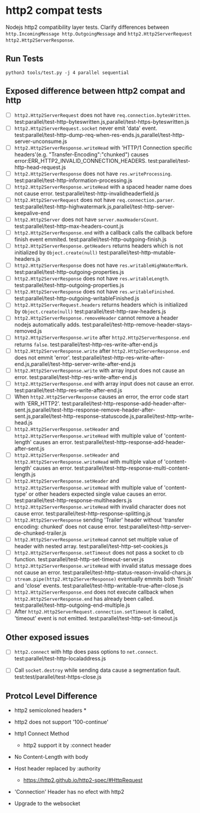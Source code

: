 # http2 compat tests
Nodejs http2 compatibility layer tests. Clarify differences between `http.IncomingMessage http.OutgoingMessage` and `http2.Http2ServerRequest http2.Http2ServerResponse`.

## Run Tests
```
python3 tools/test.py -j 4 parallel sequential
```

## Exposed difference between http2 compat and http

- [ ] `http2.Http2ServerRequest` does not have `req.connection.bytesWritten`.  test:parallel/test-http-byteswritten.js,parallel/test-https-byteswritten.js
- [ ] `http2.Http2ServerRequest.socket` never emit 'data' event.  test:parallel/test-http-dump-req-when-res-ends.js,parallel/test-http-server-unconsume.js
- [ ] `http2.Http2ServerResponse.writeHead` with 'HTTP/1 Connection specific headers'(e.g. "Transfer-Encoding":"chunked") causes error:ERR_HTTP2_INVALID_CONNECTION_HEADERS.  test:parallel/test-http-head-request.js
- [ ] `http2.Http2ServerResponse` does not have `res.writeProcessing`.  test:parallel/test-http-information-processing.js
- [ ] `http2.Http2ServerResponse.writeHead` with a spaced header name does not cause error.  test:parallel/test-http-invalidheaderfield.js
- [ ] `http2.Http2ServerRequest` does not have `req.connection.parser`.  test:parallel/test-http-highwatermark.js,parallel/test-http-server-keepalive-end
- [ ] `http2.Http2Server` does not have `server.maxHeadersCount`.  test:parallel/test-http-max-headers-count.js
- [ ] `http2.Http2ServerResponse.end` with a callback calls the callback before finish event emmited.  test:parallel/test-http-outgoing-finish.js
- [ ] `http2.Http2ServerResponse.getHeaders` returns headers which is not initialized by `Object.create(null)`
test:parallel/test-http-mutable-headers.js
- [ ] `http2.Http2ServerResponse` does not have `res.writableHighWaterMark`.  test:parallel/test-http-outgoing-properties.js
- [ ] `http2.Http2ServerResponse` does not have `res.writableLength`.  test:parallel/test-http-outgoing-properties.js
- [ ] `http2.Http2ServerResponse` does not have `res.writableFinished`.  test:parallel/test-http-outgoing-writableFinished.js
- [ ] `http2.Http2ServerRequest.headers` returns headers which is initialized by `Object.create(null)`
test:parallel/test-http-raw-headers.js
- [ ] `http2.Http2ServerResponse.removeHeader` cannot remove a header nodejs automatically adds.  test:parallel/test-http-remove-header-stays-removed.js
- [ ] `http2.Http2ServerResponse.write` after `http2.Http2ServerResponse.end` returns `false`.  test:parallel/test-http-res-write-after-end.js
- [ ] `http2.Http2ServerResponse.write` after `http2.Http2ServerResponse.end` does not emmit 'error'.  test:parallel/test-http-res-write-after-end.js,parallel/test-http-server-write-after-end.js
- [ ] `http2.Http2ServerResponse.write` with array input does not cause an error.  test:parallel/test-http-res-write-after-end.js
- [ ] `http2.Http2ServerResponse.end` with array input does not cause an error.  test:parallel/test-http-res-write-after-end.js
- [ ] When `http2.Http2ServerResponse` causes an error, the error code start with 'ERR_HTTP2'.  test:parallel/test-http-response-add-header-after-sent.js,parallel/test-http-response-remove-header-after-sent.js,parallel/test-http-response-statuscode.js,parallel/test-http-write-head.js
- [ ] `http2.Http2ServerResponse.setHeader` and `http2.Http2ServerResponse.writeHead` with multiple value of 'content-length' causes an error.  test:parallel/test-http-response-add-header-after-sent.js
- [ ] `http2.Http2ServerResponse.setHeader` and `http2.Http2ServerResponse.writeHead` with multiple value of 'content-length' causes an error.  test:parallel/test-http-response-multi-content-length.js
- [ ] `http2.Http2ServerResponse.setHeader` and `http2.Http2ServerResponse.writeHead` with multiple value of 'content-type' or other headers expected single value causes an error.  test:parallel/test-http-response-multiheaders.js
- [ ] `http2.Http2ServerResponse.writeHead` with invalid character does not cause error.  test:parallel/test-http-response-splitting.js
- [ ] `http2.Http2ServerResponse` sending 'Trailer' header without 'transfer encoding: chunked' does not cause error.  test:parallel/test-http-server-de-chunked-trailer.js
- [ ] `http2.Http2ServerResponse.writeHead` cannot set multiple value of header with nested array.  test:parallel/test-http-set-cookies.js
- [ ] `http2.Http2ServerResponse.setTimeout` does not pass a socket to cb function.  test:parallel/test-http-set-timeout-server.js
- [ ] `http2.Http2ServerResponse.writeHead` with invalid status message does not cause an error.  test:parallel/test-http-status-reason-invalid-chars.js
- [ ] `stream.pipe(http2.Http2ServerResponse)` eventually emmits both 'finish' and 'close' events.  test:parallel/test-http-writable-true-after-close.js
- [ ] `http2.Http2ServerResponse.end` does not execute callback when  `http2.Http2ServerResponse.end` has already been called.  test:parallel/test-http-outgoing-end-multiple.js
- [ ] After `http2.Http2ServerRequest.connection.setTimeout` is called, 'timeout' event is not emitted.  test:parallel/test-http-set-timeout.js

## Other exposed issues
- [ ] `http2.connect` with http does pass options to `net.connect`.  test:parallel/test-http-localaddress.js
- [ ] Call `socket.destroy` while sending data cause a segmentation fault.  test:test/parallel/test-https-close.js


## Protcol Level Difference
* http2 semicoloned headers
    * 

* http2 does not support '100-continue'

* http1 Connect Method
    * http2 support it by :connect header

* No Content-Length with body

* Host header replaced by :authority
    * https://http2.github.io/http2-spec/#HttpRequest

* 'Connection' Header has no efect with http2

* Upgrade to the websocket